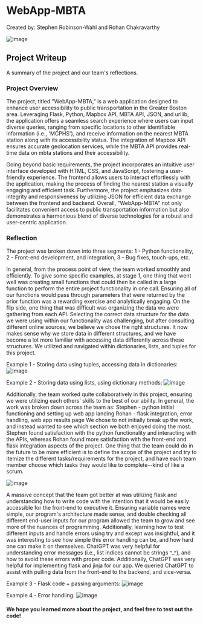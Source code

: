 # WebApp-MBTA
 Created by: Stephen Robinson-Wahl and Rohan Chakravarthy

 ![image](https://github.com/OIM3640/WebApp-MBTA/assets/97844882/ea72d0ac-dbc5-4d1a-8acf-9087bb33e795)

## Project Writeup
 A summary of the project and our team's reflections.

### Project Overview
 The project, titled "WebApp-MBTA," is a web application designed to enhance user accessibility to public transportation in the Greater Boston area. Leveraging Flask, Python, Mapbox API, MBTA API, JSON, and urllib, the application offers a seamless search experience where users can input diverse queries, ranging from specific locations to other identifiable information (i.e., 'MCPHS'), and receive information on the nearest MBTA station along with its accessibility status. The integration of Mapbox API ensures accurate geolocation services, while the MBTA API provides real-time data on mbta stations and their accessibility. 
 
 Going beyond basic requirements, the project incorporates an intuitive user interface developed with HTML, CSS, and JavaScript, fostering a user-friendly experience. The frontend allows users to interact effortlessly with the application, making the process of finding the nearest station a visually engaging and efficient task. Furthermore, the project emphasizes data integrity and responsiveness by utilizing JSON for efficient data exchange between the frontend and backend. Overall, "WebApp-MBTA" not only facilitates convenient access to public transportation information but also demonstrates a harmonious blend of diverse technologies for a robust and user-centric application.

### Reflection
 The project was broken down into three segments: 1 - Python functionality, 2 - Front-end development, and integration, 3 - Bug fixes, touch-ups, etc.

 In general, from the process point of view, the team worked smoothly and efficiently. To give some specific examples, at stage 1, one thing that went well was creating small functions that could then be called in a large function to perform the entire project functionality in one call. Ensuring all of our functions would pass through parameters that were returned by the prior function was a rewarding exercise and analytically engaging. On the flip side, one thing that was difficult was organizing the data we were gathering from each API. Selecting the correct data structure for the data we were using within our functionality was challenging, but after consulting different online sources, we believe we chose the right structures. It now makes sense why we store data in different structures, and we have become a lot more familiar with accessing data differently across these structures. We utilized and navigated within dictionaries, lists, and tuples for this project.

 Example 1 - Storing data using tuples, accessing data in dictionaries:
 ![image](https://github.com/OIM3640/WebApp-MBTA/assets/97844882/df4a2626-a4ab-45d5-a79f-76b001c4adb1)

 Example 2 - Storing data using lists, using dictionary methods:
 ![image](https://github.com/OIM3640/WebApp-MBTA/assets/97844882/dbd8250d-0d8d-4f7c-8209-ec29de9b33b3)

 Additionally, the team worked quite collaboratively in this project, ensuring we were utilizing each others' skills to the best of our ability. In general, the work was broken down across the team as:
 Stephen - python initial functioning and setting up web app landing
 Rohan - flask integration, error handling, web app results page
 We chose to not initially break up the work, and instead wanted to see which section we both enjoyed doing the most. Stephen found satisfaction with the python functionality and interacting with the APIs, whereas Rohan found more satisfaction with the front-end and flask integration aspects of the project. One thing that the team could do in the future to be more efficient is to define the scope of the project and try to itemize the different tasks/requirements for the project, and have each team member choose which tasks they would like to complete--kind of like a scrum. 

 ![image](https://github.com/OIM3640/WebApp-MBTA/assets/97844882/e99aabf8-5f94-41b3-97f5-476411bcaede)

 A massive concept that the team got better at was utilizing flask and understanding how to write code with the intention that it would be easily accessible for the front-end to executive it. Ensuring variable names were simple, our program's architecture made sense, and double checking all different end-user inputs for our program allowed the team to grow and see more of the nuances of programming. Additionally, learning how to test different inputs and handle errors using try and except was insightful, and it was interesting to see how simple this error handling can be, and how hard one can make it on themselves. ChatGPT was very helpful for understanding error messages (i.e., list indices cannot be strings ^_^), and how to avoid these errors with proper code. Additionally, ChatGPT was very helpful for implementing flask and jinja for our app. We queried ChatGPT to assist with pulling data from the front-end to the backend, and vice-versa. 

 Example 3 - Flask code + passing arguments:
 ![image](https://github.com/OIM3640/WebApp-MBTA/assets/97844882/338be4c1-a274-45d7-8910-4ad156f5f083)

 Example 4 - Error handling:
 ![image](https://github.com/OIM3640/WebApp-MBTA/assets/97844882/f79d9960-a339-4ec9-b307-171f211e7b02)

 #### We hope you learned more about the project, and feel free to test out the code!
